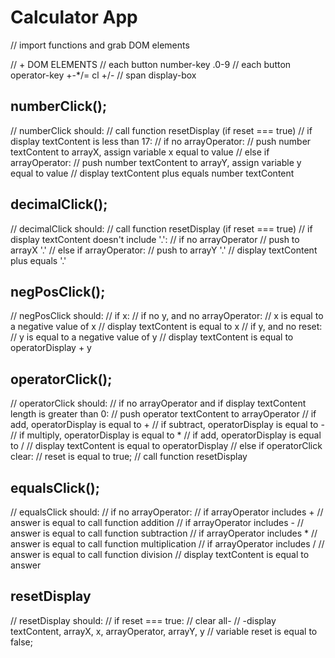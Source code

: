# Calculator App

// import functions and grab DOM elements

// + DOM ELEMENTS
//  each button number-key .0-9
//  each button operator-key +-*/= cl +/-
//  span display-box

## numberClick();
// numberClick should:
//  call function resetDisplay (if reset === true)
//  if display textContent is less than 17:
//   if no arrayOperator:
//    push number textContent to arrayX, assign variable x equal to value
//   else if arrayOperator:
//    push number textContent to arrayY, assign variable y equal to value
//   display textContent plus equals number textContent

## decimalClick();
// decimalClick should:
//  call function resetDisplay (if reset === true)
//  if display textContent doesn't include '.':
//  if no arrayOperator
//   push to arrayX '.'
//  else if arrayOperator:
//   push to arrayY '.'
//  display textContent plus equals '.'

## negPosClick();
// negPosClick should:
//  if x:
//   if no y, and no arrayOperator:
//    x is equal to a negative value of x
//    display textContent is equal to x
//   if y, and no reset:
//    y is equal to a negative value of y
//    display textContent is equal to operatorDisplay + y

## operatorClick();
// operatorClick should:
//  if no arrayOperator and if display textContent length is greater than 0:
//   push operator textContent to arrayOperator
//   if add, operatorDisplay is equal to +
//   if subtract, operatorDisplay is equal to -
//   if multiply, operatorDisplay is equal to *
//   if add, operatorDisplay is equal to /
//   display textContent is equal to operatorDisplay
//  else if operatorClick clear:
//   reset is equal to true;
//   call function resetDisplay

## equalsClick();
// equalsClick should:
//  if no arrayOperator:
//   if arrayOperator includes +
//    answer is equal to call function addition
//   if arrayOperator includes -
//    answer is equal to call function subtraction
//   if arrayOperator includes *
//    answer is equal to call function multiplication
//   if arrayOperator includes /
//    answer is equal to call function division
//   display textContent is equal to answer

## resetDisplay
// resetDisplay should:
//  if reset === true:
//   clear all-
//    -display textContent, arrayX, x, arrayOperator, arrayY, y
//   variable reset is equal to false;
